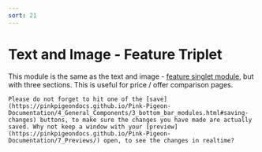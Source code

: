 ```yaml
---
sort: 21
---
```


# Text and Image - Feature Triplet

This module is the same as the text and image - [feature singlet module][feasing], but with three sections. This is useful for price / offer comparison pages.

[feasing]: https://pinkpigeondocs.github.io/Pink-Pigeon-Documentation/6_Modules/15_text_and_image_feature_singlet.html

```tip
Please do not forget to hit one of the [save](https://pinkpigeondocs.github.io/Pink-Pigeon-Documentation/4_General_Components/3_bottom_bar_modules.html#saving-changes) buttons, to make sure the changes you have made are actually saved. Why not keep a window with your [preview](https://pinkpigeondocs.github.io/Pink-Pigeon-Documentation/7_Previews/) open, to see the changes in realtime?
```